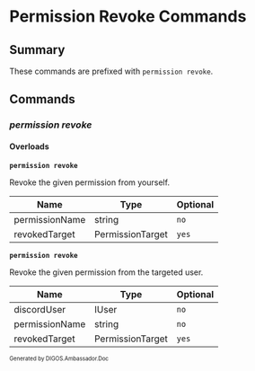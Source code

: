 ﻿Permission Revoke Commands
==========================
## Summary
These commands are prefixed with `permission revoke`.

## Commands
### *permission revoke*
#### Overloads
**`permission revoke`**

Revoke the given permission from yourself.

| Name | Type | Optional |
| --- | --- | --- |
| permissionName | string | `no` |
| revokedTarget | PermissionTarget | `yes` |

**`permission revoke`**

Revoke the given permission from the targeted user.

| Name | Type | Optional |
| --- | --- | --- |
| discordUser | IUser | `no` |
| permissionName | string | `no` |
| revokedTarget | PermissionTarget | `yes` |

<sub><sup>Generated by DIGOS.Ambassador.Doc</sup></sub>